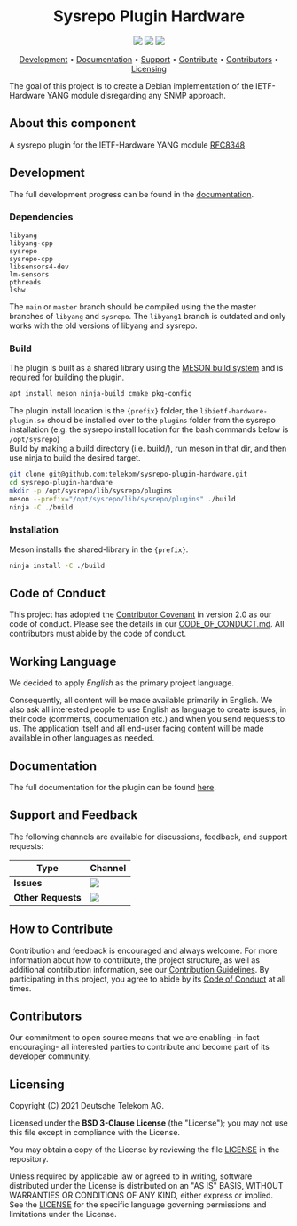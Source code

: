 <h1 align="center">
    Sysrepo Plugin Hardware
</h1>

<p align="center">
    <a href="/../../commits/" title="Last Commit"><img src="https://img.shields.io/github/last-commit/telekom/sysrepo-plugin-hardware?style=flat"></a>
    <a href="/../../issues" title="Open Issues"><img src="https://img.shields.io/github/issues/telekom/sysrepo-plugin-hardware?style=flat"></a>
    <a href="./LICENSE" title="License"><img src="https://img.shields.io/badge/License-BSD%203--Clause-blue.svg?style=flat"></a>
</p>

<p align="center">
  <a href="#development">Development</a> •
  <a href="#documentation">Documentation</a> •
  <a href="#support-and-feedback">Support</a> •
  <a href="#how-to-contribute">Contribute</a> •
  <a href="#contributors">Contributors</a> •
  <a href="#licensing">Licensing</a>
</p>

The goal of this project is to create a Debian implementation of the IETF-Hardware YANG module disregarding any SNMP approach.

## About this component

A sysrepo plugin for the IETF-Hardware YANG module [RFC8348](https://tools.ietf.org/html/rfc8348)

## Development

The full development progress can be found in the [documentation](./DOCUMENTATION.md).

### Dependencies
```
libyang
libyang-cpp
sysrepo
sysrepo-cpp
libsensors4-dev
lm-sensors
pthreads
lshw
```

The `main` or `master` branch should be compiled using the the master branches of `libyang` and `sysrepo`. The `libyang1` branch is outdated and only works with the old versions of libyang and sysrepo.

### Build

The plugin is built as a shared library using the [MESON build system](https://mesonbuild.com/) and is required for building the plugin.

```bash
apt install meson ninja-build cmake pkg-config
```

The plugin install location is the `{prefix}` folder, the `libietf-hardware-plugin.so` should be installed over to the `plugins` folder from the sysrepo installation (e.g. the sysrepo install location for the bash commands below is `/opt/sysrepo`)\
Build by making a build directory (i.e. build/), run meson in that dir, and then use ninja to build the desired target.

```bash
git clone git@github.com:telekom/sysrepo-plugin-hardware.git
cd sysrepo-plugin-hardware
mkdir -p /opt/sysrepo/lib/sysrepo/plugins
meson --prefix="/opt/sysrepo/lib/sysrepo/plugins" ./build
ninja -C ./build
```

### Installation

Meson installs the shared-library in the `{prefix}`.

```bash
ninja install -C ./build
```

## Code of Conduct

This project has adopted the [Contributor Covenant](https://www.contributor-covenant.org/) in version 2.0 as our code of conduct. Please see the details in our [CODE_OF_CONDUCT.md](CODE_OF_CONDUCT.md). All contributors must abide by the code of conduct.

## Working Language

We decided to apply _English_ as the primary project language.

Consequently, all content will be made available primarily in English. We also ask all interested people to use English as language to create issues, in their code (comments, documentation etc.) and when you send requests to us. The application itself and all end-user facing content will be made available in other languages as needed.

## Documentation

The full documentation for the plugin can be found [here](./DOCUMENTATION.md).

## Support and Feedback

The following channels are available for discussions, feedback, and support requests:

| Type                     | Channel                                                |
| ------------------------ | ------------------------------------------------------ |
| **Issues**   | <a href="/../../issues/new/choose" title="General Discussion"><img src="https://img.shields.io/github/issues/telekom/sysrepo-plugin-hardware?style=flat-square"></a> </a>   |
| **Other Requests**    | <a href="mailto:opensource@telekom.de" title="Email Open Source Team"><img src="https://img.shields.io/badge/email-Open%20Source%20Team-green?logo=mail.ru&style=flat-square&logoColor=white"></a>   |

## How to Contribute

Contribution and feedback is encouraged and always welcome. For more information about how to contribute, the project structure, as well as additional contribution information, see our [Contribution Guidelines](./CONTRIBUTING.md). By participating in this project, you agree to abide by its [Code of Conduct](./CODE_OF_CONDUCT.md) at all times.

## Contributors

Our commitment to open source means that we are enabling -in fact encouraging- all interested parties to contribute and become part of its developer community.

## Licensing

Copyright (C) 2021 Deutsche Telekom AG.

Licensed under the **BSD 3-Clause License** (the "License"); you may not use this file except in compliance with the License.

You may obtain a copy of the License by reviewing the file [LICENSE](./LICENSE) in the repository.

Unless required by applicable law or agreed to in writing, software distributed under the License is distributed on an "AS IS" BASIS, WITHOUT WARRANTIES OR CONDITIONS OF ANY KIND, either express or implied. See the [LICENSE](./LICENSE) for the specific language governing permissions and limitations under the License.
